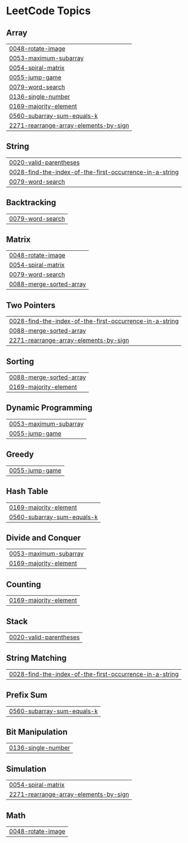 <!---LeetCode Topics Start-->
# LeetCode Topics
## Array
|  |
| ------- |
| [0048-rotate-image](https://github.com/MrShaikh11/Leetcode-DSA/tree/master/0048-rotate-image) |
| [0053-maximum-subarray](https://github.com/MrShaikh11/Leetcode-DSA/tree/master/0053-maximum-subarray) |
| [0054-spiral-matrix](https://github.com/MrShaikh11/Leetcode-DSA/tree/master/0054-spiral-matrix) |
| [0055-jump-game](https://github.com/MrShaikh11/Leetcode-DSA/tree/master/0055-jump-game) |
| [0079-word-search](https://github.com/MrShaikh11/Leetcode-DSA/tree/master/0079-word-search) |
| [0136-single-number](https://github.com/MrShaikh11/Leetcode-DSA/tree/master/0136-single-number) |
| [0169-majority-element](https://github.com/MrShaikh11/Leetcode-DSA/tree/master/0169-majority-element) |
| [0560-subarray-sum-equals-k](https://github.com/MrShaikh11/Leetcode-DSA/tree/master/0560-subarray-sum-equals-k) |
| [2271-rearrange-array-elements-by-sign](https://github.com/MrShaikh11/Leetcode-DSA/tree/master/2271-rearrange-array-elements-by-sign) |
## String
|  |
| ------- |
| [0020-valid-parentheses](https://github.com/MrShaikh11/Leetcode-DSA/tree/master/0020-valid-parentheses) |
| [0028-find-the-index-of-the-first-occurrence-in-a-string](https://github.com/MrShaikh11/Leetcode-DSA/tree/master/0028-find-the-index-of-the-first-occurrence-in-a-string) |
| [0079-word-search](https://github.com/MrShaikh11/Leetcode-DSA/tree/master/0079-word-search) |
## Backtracking
|  |
| ------- |
| [0079-word-search](https://github.com/MrShaikh11/Leetcode-DSA/tree/master/0079-word-search) |
## Matrix
|  |
| ------- |
| [0048-rotate-image](https://github.com/MrShaikh11/Leetcode-DSA/tree/master/0048-rotate-image) |
| [0054-spiral-matrix](https://github.com/MrShaikh11/Leetcode-DSA/tree/master/0054-spiral-matrix) |
| [0079-word-search](https://github.com/MrShaikh11/Leetcode-DSA/tree/master/0079-word-search) |
| [0088-merge-sorted-array](https://github.com/MrShaikh11/Leetcode-DSA/tree/master/0088-merge-sorted-array) |
## Two Pointers
|  |
| ------- |
| [0028-find-the-index-of-the-first-occurrence-in-a-string](https://github.com/MrShaikh11/Leetcode-DSA/tree/master/0028-find-the-index-of-the-first-occurrence-in-a-string) |
| [0088-merge-sorted-array](https://github.com/MrShaikh11/Leetcode-DSA/tree/master/0088-merge-sorted-array) |
| [2271-rearrange-array-elements-by-sign](https://github.com/MrShaikh11/Leetcode-DSA/tree/master/2271-rearrange-array-elements-by-sign) |
## Sorting
|  |
| ------- |
| [0088-merge-sorted-array](https://github.com/MrShaikh11/Leetcode-DSA/tree/master/0088-merge-sorted-array) |
| [0169-majority-element](https://github.com/MrShaikh11/Leetcode-DSA/tree/master/0169-majority-element) |
## Dynamic Programming
|  |
| ------- |
| [0053-maximum-subarray](https://github.com/MrShaikh11/Leetcode-DSA/tree/master/0053-maximum-subarray) |
| [0055-jump-game](https://github.com/MrShaikh11/Leetcode-DSA/tree/master/0055-jump-game) |
## Greedy
|  |
| ------- |
| [0055-jump-game](https://github.com/MrShaikh11/Leetcode-DSA/tree/master/0055-jump-game) |
## Hash Table
|  |
| ------- |
| [0169-majority-element](https://github.com/MrShaikh11/Leetcode-DSA/tree/master/0169-majority-element) |
| [0560-subarray-sum-equals-k](https://github.com/MrShaikh11/Leetcode-DSA/tree/master/0560-subarray-sum-equals-k) |
## Divide and Conquer
|  |
| ------- |
| [0053-maximum-subarray](https://github.com/MrShaikh11/Leetcode-DSA/tree/master/0053-maximum-subarray) |
| [0169-majority-element](https://github.com/MrShaikh11/Leetcode-DSA/tree/master/0169-majority-element) |
## Counting
|  |
| ------- |
| [0169-majority-element](https://github.com/MrShaikh11/Leetcode-DSA/tree/master/0169-majority-element) |
## Stack
|  |
| ------- |
| [0020-valid-parentheses](https://github.com/MrShaikh11/Leetcode-DSA/tree/master/0020-valid-parentheses) |
## String Matching
|  |
| ------- |
| [0028-find-the-index-of-the-first-occurrence-in-a-string](https://github.com/MrShaikh11/Leetcode-DSA/tree/master/0028-find-the-index-of-the-first-occurrence-in-a-string) |
## Prefix Sum
|  |
| ------- |
| [0560-subarray-sum-equals-k](https://github.com/MrShaikh11/Leetcode-DSA/tree/master/0560-subarray-sum-equals-k) |
## Bit Manipulation
|  |
| ------- |
| [0136-single-number](https://github.com/MrShaikh11/Leetcode-DSA/tree/master/0136-single-number) |
## Simulation
|  |
| ------- |
| [0054-spiral-matrix](https://github.com/MrShaikh11/Leetcode-DSA/tree/master/0054-spiral-matrix) |
| [2271-rearrange-array-elements-by-sign](https://github.com/MrShaikh11/Leetcode-DSA/tree/master/2271-rearrange-array-elements-by-sign) |
## Math
|  |
| ------- |
| [0048-rotate-image](https://github.com/MrShaikh11/Leetcode-DSA/tree/master/0048-rotate-image) |
<!---LeetCode Topics End-->
